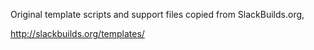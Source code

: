 
Original template scripts and support files copied from SlackBuilds.org,

http://slackbuilds.org/templates/


